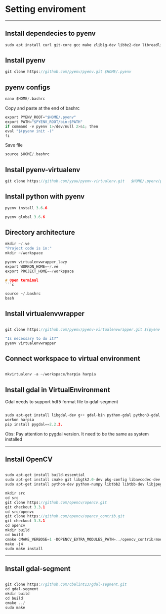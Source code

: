 # Setting enviroment

___________________________________________________

## Install dependecies to pyenv

```c
sudo apt install curl git-core gcc make zlib1g-dev libbz2-dev libreadline-dev libsqlite3-dev libssl-dev
```

## Install pyenv

```c
git clone https://github.com/pyenv/pyenv.git $HOME/.pyenv
```

## pyenv configs

```c
nano $HOME/.bashrc
```

Copy and paste at the end of bashrc

```c
export PYENV_ROOT="$HOME/.pyenv"
export PATH="$PYENV_ROOT/bin:$PATH"
if command -v pyenv 1>/dev/null 2>&1; then
eval "$(pyenv init -)"
fi
```

Save file

```c
source $HOME/.bashrc
```

## Install pyenv-virtualenv

```c
git clone https://github.com/yyuu/pyenv-virtualenv.git   $HOME/.pyenv/plugins/pyenv-virtualenv
```

## Install python with pyenv

```c
pyenv install 3.6.6
```

```c
pyenv global 3.6.6
```

## Directory architecture

```c
mkdir ~/.ve
"Project code is in:"
mkdir ~/workspace

pyenv virtualenvwrapper_lazy
export WORKON_HOME=~/.ve
export PROJECT_HOME=~/workspace

# Open terminal
```c

source ~/.bashrc
bash

```

## Install virtualenvwrapper

```c

git clone https://github.com/pyenv/pyenv-virtualenvwrapper.git $(pyenv root)/plugins/pyenv-virtualenvwrapper

"Is necessary to do it?"
pyenv virtualenvwrapper

```

## Connect workspace to virtual environment

```c

mkvirtualenv -a ~/workspace/harpia harpia

```

## Install gdal in VirtualEnvironment

Gdal needs to support hdf5 format file to gdal-segment

```c

sudo apt-get install libgdal-dev g++ gdal-bin python-gdal python3-gdal
workon harpia
pip install pygdal==2.2.3.

```

Obs: Pay attention to pygdal version. It need to be the same as system installed
___________________________________________________

## Install OpenCV

```c

sudo apt-get install build-essential
sudo apt-get install cmake git libgtk2.0-dev pkg-config libavcodec-dev libavformat-dev libswscale-dev
sudo apt-get install python-dev python-numpy libtbb2 libtbb-dev libjpeg-dev libpng-dev libtiff-dev libjasper-dev libdc1394-22-dev

mkdir src
cd src
git clone https://github.com/opencv/opencv.git
git checkout 3.3.1
cd src/openvc
git clone https://github.com/opencv/opencv_contrib.git
git checkout 3.3.1
cd opencv
mkdir build
cd build
cmake CMAKE_VERBOSE=1 -DOPENCV_EXTRA_MODULES_PATH=../opencv_contrib/modules -DCMAKE_SKIP_RPATH=ON ../
make -j4
sudo make install

```

___________________________________________________

## Install gdal-segment

```c

git clone https://github.com/cbalint13/gdal-segment.git
cd gdal-segment
mkdir build
cd build
cmake ../
sudo make

```